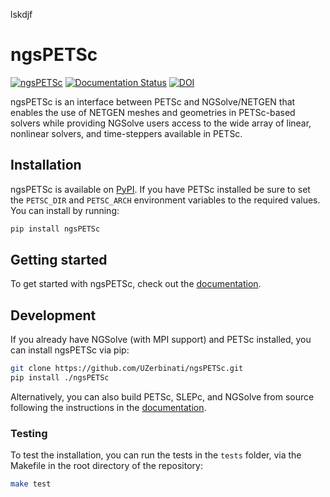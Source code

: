 lskdjf
# ngsPETSc
[![ngsPETSc](https://github.com/UZerbinati/ngsPETSc/actions/workflows/ngsPETSc.yml/badge.svg)](https://github.com/UZerbinati/ngsPETSc/actions/workflows/ngsPETSc.yml)
[![Documentation Status](https://readthedocs.org/projects/ngspetsc/badge/?version=latest)](https://ngspetsc.readthedocs.io/en/latest/?badge=latest)
[![DOI](https://joss.theoj.org/papers/10.21105/joss.07359/status.svg)](https://doi.org/10.21105/joss.07359)

ngsPETSc is an interface between PETSc and NGSolve/NETGEN that enables the use of NETGEN meshes and geometries in PETSc-based solvers while providing NGSolve users access to the wide array of linear, nonlinear solvers, and time-steppers available in PETSc.

## Installation
ngsPETSc is available on [PyPI](https://pypi.org/project/ngsPETSc/).
If you have PETSc installed be sure to set the `PETSC_DIR` and `PETSC_ARCH` environment variables to the required values.
You can install by running:
```bash
pip install ngsPETSc
```

## Getting started
To get started with ngsPETSc, check out the [documentation](https://ngspetsc.readthedocs.io/en/latest/).

## Development
If you already have NGSolve (with MPI support) and PETSc installed, you can install ngsPETSc via pip:
```bash
git clone https://github.com/UZerbinati/ngsPETSc.git
pip install ./ngsPETSc
```
Alternatively, you can also build PETSc, SLEPc, and NGSolve from source following the instructions in the [documentation](https://ngspetsc.readthedocs.io/en/latest/install.html).

### Testing
To test the installation, you can run the tests in the `tests` folder, via the Makefile in the root directory of the repository:
```bash
make test
```
